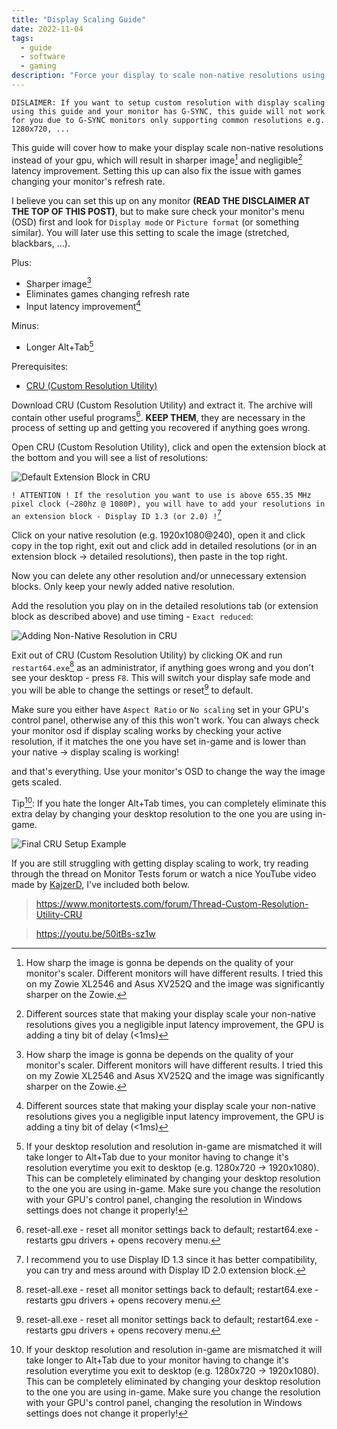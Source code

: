 ```yaml
---
title: "Display Scaling Guide"
date: 2022-11-04
tags: 
  - guide
  - software
  - gaming
description: "Force your display to scale non-native resolutions using CRU (Custom Resolution Utility)."
---
```

`DISLAIMER: If you want to setup custom resolution with display scaling using this guide and your monitor has G-SYNC, this guide will not work for you due to G-SYNC monitors only supporting common resolutions e.g. 1280x720, ...`

This guide will cover how to make your display scale non-native resolutions instead of your gpu, which will result in sharper image[^3] and negligible[^1] latency improvement. Setting this up can also fix the issue with games changing your monitor's refresh rate.

I believe you can set this up on any monitor **(READ THE DISCLAIMER AT THE TOP OF THIS POST)**, but to make sure check your monitor's menu (OSD) first and look for `Display mode` or `Picture format` (or something similar). You will later use this setting to scale the image (stretched, blackbars, ...).

Plus:
- Sharper image[^3]
- Eliminates games changing refresh rate
- Input latency improvement[^1]

Minus:
- Longer Alt+Tab[^2]

Prerequisites:
- [CRU (Custom Resolution Utility)](https://www.monitortests.com/forum/Thread-Custom-Resolution-Utility-CRU)

Download CRU (Custom Resolution Utility) and extract it. The archive will contain other useful programs[^4]. **KEEP THEM**, they are necessary in the process of setting up and getting you recovered if anything goes wrong.

Open CRU (Custom Resolution Utility), click and open the extension block at the bottom and you will see a list of resolutions: 

![Default Extension Block in CRU](/img/CRU_2jXjoOW4pJ.png)

`! ATTENTION ! If the resolution you want to use is above 655.35 MHz pixel clock (~280hz @ 1080P), you will have to add your resolutions in an extension block - Display ID 1.3 (or 2.0) !`[^5]

Click on your native resolution (e.g. 1920x1080@240), open it and click copy in the top right, exit out and click add in detailed resolutions (or in an extension block -> detailed resolutions), then paste in the top right.

Now you can delete any other resolution and/or unnecessary extension blocks. Only keep your newly added native resolution.

Add the resolution you play on in the detailed resolutions tab (or extension block as described above) and use timing - `Exact reduced`:

![Adding Non-Native Resolution in CRU](/img/CRU_xkrhtsmLgl.png)

Exit out of CRU (Custom Resolution Utility) by clicking OK and run `restart64.exe`[^4] as an administrator, if anything goes wrong and you don't see your desktop - press `F8`. This will switch your display safe mode and you will be able to change the settings or reset[^4] to default.

Make sure you either have `Aspect Ratio` or `No scaling` set in your GPU's control panel, otherwise any of this this won't work. You can always check your monitor osd if display scaling works by checking your active resolution, if it matches the one you have set in-game and is lower than your native -> display scaling is working!

and that's everything. Use your monitor's OSD to change the way the image gets scaled.

Tip[^2]: If you hate the longer Alt+Tab times, you can completely eliminate this extra delay by changing your desktop resolution to the one you are using in-game.

![Final CRU Setup Example](/img/CRU_example.png)

If you are still struggling with getting display scaling to work, try reading through the thread on Monitor Tests forum or watch a nice YouTube video made by [KajzerD](https://www.youtube.com/c/KajzerD), I've included both below.

> https://www.monitortests.com/forum/Thread-Custom-Resolution-Utility-CRU

> https://youtu.be/50itBs-sz1w

[^1]: Different sources state that making your display scale your non-native resolutions gives you a negligible input latency improvement, the GPU is adding a tiny bit of delay (<1ms)

[^2]: If your desktop resolution and resolution in-game are mismatched it will take longer to Alt+Tab due to your monitor having to change it's resolution everytime you exit to desktop (e.g. 1280x720 -> 1920x1080). This can be completely eliminated by changing your desktop resolution to the one you are using in-game. Make sure you change the resolution with your GPU's control panel, changing the resolution in Windows settings does not change it properly!

[^3]: How sharp the image is gonna be depends on the quality of your monitor's scaler. Different monitors will have different results. I tried this on my Zowie XL2546 and Asus XV252Q and the image was significantly sharper on the Zowie.

[^4]: reset-all.exe - reset all monitor settings back to default; restart64.exe - restarts gpu drivers + opens recovery menu.

[^5]: I recommend you to use Display ID 1.3 since it has better compatibility, you can try and mess around with Display ID 2.0 extension block.